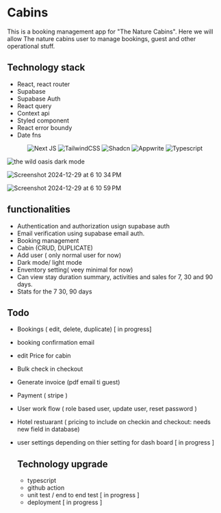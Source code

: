 # Cabins

This is a booking management app for "The Nature Cabins".
Here we will allow The nature cabins user to manage bookings, guest and other operational stuff.

## Technology stack
- React, react router
- Supabase
- Supabase Auth
- React query
- Context api
- Styled component
- React error boundy
- Date fns

<p align="center">
  <img src="https://img.shields.io/badge/react-%2320232a.svg?style=for-the-badge&logo=react&logoColor=%2361DAFB" alt="Next JS" />
  <img src="https://img.shields.io/badge/React_Router-CA4245?style=for-the-badge&logo=react-router&logoColor=white" alt="TailwindCSS" />
  <img src="https://img.shields.io/badge/-React%20Query-FF4154?style=for-the-badge&logo=react%20query&logoColor=white" alt="Shadcn" />
  <img src="https://img.shields.io/badge/stylus-%23ff6347.svg?style=for-the-badge&logo=stylus&logoColor=white" alt="Appwrite" />
    <img src="https://img.shields.io/badge/Supabase-3ECF8E?style=for-the-badge&logo=supabase&logoColor=white" alt="Typescript" />
</p>

![the wild oasis dark mode](https://github.com/user-attachments/assets/5080ddeb-4f44-4315-a2cd-e9909e3bcc38)

![Screenshot 2024-12-29 at 6 10 34 PM](https://github.com/user-attachments/assets/9fdba056-5ff3-4a38-b9bf-d415a8f5a4c1)

![Screenshot 2024-12-29 at 6 10 59 PM](https://github.com/user-attachments/assets/c9631b6e-4738-4cd7-b0da-7bd4be188158)

## functionalities

- Authentication and authorization usign supabase auth
- Email verification using supabase email auth.
- Booking management
- Cabin (CRUD, DUPLICATE)
- Add user ( only normal user for now)
- Dark mode/ light mode
- Enventory setting( veey minimal for now)
- Can view stay duration summary, activities and sales for 7, 30 and 90 days.
- Stats for the 7 30, 90 days

## Todo

- Bookings ( edit, delete, duplicate) [ in progress]
- booking confirmation email
- edit Price for cabin
- Bulk check in checkout
- Generate invoice (pdf email ti guest)
- Payment ( stripe )
- User work flow ( role based user, update user, reset password )
- Hotel restuarant ( pricing to include on checkin and checkout: needs new field in database)
- user settings depending on thier setting for dash board [ in progress ]

  ## Technology upgrade
  - typescript
  - github action
  - unit test / end to end test [ in progress ]
  - deployment [ in progress ]
